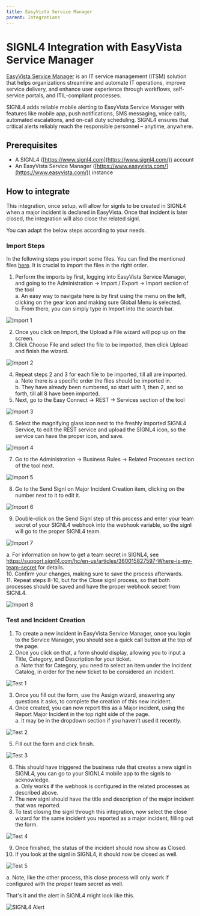 ```yaml
---
title: EasyVista Service Manager
parent: Integrations
---
```


# SIGNL4 Integration with EasyVista Service Manager

[EasyVista Service Manager](https://www.easyvista.com/products/it-service-management-software/) is an IT service management (ITSM) solution that helps organizations streamline and automate IT operations, improve service delivery, and enhance user experience through workflows, self-service portals, and ITIL-compliant processes.

SIGNL4 adds reliable mobile alerting to EasyVista Service Manager with features like mobile app, push notifications, SMS messaging, voice calls, automated escalations, and on-call duty scheduling. SIGNL4 ensures that critical alerts reliably reach the responsible personnel – anytime, anywhere.

## Prerequisites

- A SIGNL4 ([https://www.signl4.com](https://www.signl4.com/)) account
- An EasyVista Service Manager ([https://www.easyvista.com/](https://www.easyvista.com/)) instance

## How to integrate

This integration, once setup, will allow for signls to be created in SIGNL4 when a major incident is declared in EasyVista.  Once that incident is later closed, the integration will also close the related signl.

You can adapt the below steps according to your needs.

### Import Steps

In the following steps you import some files. You can find the mentioned files [here](https://docs.signl4.com/integrations/easyvista-service-manager/EasiVista-SIGNL4-Import.zip). It is crucial to import the files in the right order.

1. Perform the imports by first, logging into EasyVista Service Manager, and going to the Administration -> Import / Export -> Import section of the tool  
  a. An easy way to navigate here is by first using the menu on the left, clicking on the gear icon and making sure Global Menu is selected.  
  b. From there, you can simply type in Import into the search bar.  

![Import 1](import-1.png)

2. Once you click on Import, the Upload a File wizard will pop up on the screen.  
3. Click Choose File and select the file to be imported, then click Upload and finish the wizard.  

![Import 2](import-2.png)

4. Repeat steps 2 and 3 for each file to be imported, till all are imported.  
  a. Note there is a specific order the files should be imported in.  
  b. They have already been numbered, so start with 1, then 2, and so forth, till all 8 have been imported.  
5. Next, go to the Easy Connect -> REST -> Services section of the tool

![Import 3](import-3.png)

6. Select the magnifying glass icon next to the freshly imported SIGNL4 Service, to edit the REST service and upload the SIGNL4 icon, so the service can have the proper icon, and save.  

![Import 4](import-4.png)

7. Go to the Administration -> Business Rules -> Related Processes section of the tool next.  

![Import 5](import-5.png)

8. Go to the Send Signl on Major Incident Creation item, clicking on the number next to it to edit it. 

![Import 6](import-6.png)

9. Double-click on the Send Signl step of this process and enter your team secret of your SIGNL4 webhook into the webhook variable, so the signl will go to the proper SIGNL4 team.  

![Import 7](import-7.png)

  a. For information on how to get a team secret in SIGNL4, see https://support.signl4.com/hc/en-us/articles/360015827597-Where-is-my-team-secret for details.  
10. Confirm your changes, making sure to save the process afterwards.  
11. Repeat steps 8-10, but for the Close signl process, so that both processes should be saved and have the proper webhook secret from SIGNL4.  

![Import 8](import-8.png)

### Test and Incident Creation

1. To create a new incident in EasyVista Service Manager, once you login to the Service Manager, you should see a quick call button at the top of the page.  
2. Once you click on that, a form should display, allowing you to input a Title, Category, and Description for your ticket.  
  a. Note that for Category, you need to select an item under the Incident Catalog, in order for the new ticket to be considered an incident.

![Test 1](test-1.png)

3. Once you fill out the form, use the Assign wizard, answering any questions it asks, to complete the creation of this new incident.  
4. Once created, you can now report this as a Major incident, using the Report Major Incident in the top right side of the page.  
  a. It may be in the dropdown section if you haven’t used it recently.  

![Test 2](test-2.png)

5. Fill out the form and click finish.  

![Test 3](test-3.png)

6. This should have triggered the business rule that creates a new signl in SIGNL4, you can go to your SIGNL4 mobile app to the signls to acknowledge.  
  a. Only works if the webhook is configured in the related processes as described above.  
7. The new signl should have the title and description of the major incident that was reported.  
8. To test closing the signl through this integration, now select the close wizard for the same incident you reported as a major incident, filling out the form.  

![Test 4](test-4.png)

9. Once finished, the status of the incident should now show as Closed.  
10. If you look at the signl in SIGNL4, it should now be closed as well.  

![Test 5](test-5.png)

a. Note, like the other process, this close process will only work if configured with the proper team secret as well.  

That's it and the alert in SIGNL4 might look like this.

![SIGNL4 Alert](signl4-easyvista.png)
